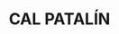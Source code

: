---
layout: patrimoni-details
title:  "CAL PATALÍN"
collections: ["patrimoni-arquitectonic", "bcil-previstos-cbp"]
coordinates:
  - group1:
        - [1.461059871884847, 42.357436481952853]
        - [1.461276663143207, 42.357451074795861]
        - [1.461294256848742, 42.357329478209785]
        - [1.461098332073932, 42.357298849886952]
        - [1.461059871884847, 42.357436481952853]
---